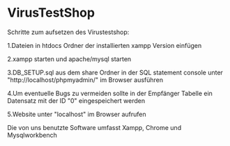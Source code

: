 # VirusTestShop

Schritte zum aufsetzen des Virustestshop:

  1.Dateien in htdocs Ordner der installierten xampp Version einfügen
  
  2.xampp starten und apache/mysql starten
  
  3.DB_SETUP.sql aus dem share Ordner in der SQL statement console unter "http://localhost/phpmyadmin/" im Browser ausführen
  
  4.Um eventuelle Bugs zu vermeiden sollte in der Empfänger Tabelle ein Datensatz mit der ID "0" eingespeichert werden
  
  5.Website unter "localhost" im Browser aufrufen

Die von uns benutzte Software umfasst Xampp, Chrome und Mysqlworkbench
